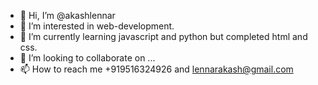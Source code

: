 - 👋 Hi, I’m @akashlennar
- 👀 I’m interested in web-development.
- 🌱 I’m currently learning javascript and python but completed html and css. 
- 💞️ I’m looking to collaborate on ...
- 📫 How to reach me +919516324926 and lennarakash@gmail.com

<!---
akashlennar/akashlennar is a ✨ special ✨ repository because its `README.md` (this file) appears on your GitHub profile.
You can click the Preview link to take a look at your changes.
--->
